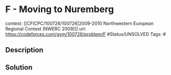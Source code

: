 # F - Moving to Nuremberg

contest: [[CFICPC/100726/100726|2009-2010 Northwestern European Regional Contest (NWERC 2009)]]
url: https://codeforces.com/gym/100726/problem/F
#Status/UNSOLVED
Tags: #

## Description

## Solution

